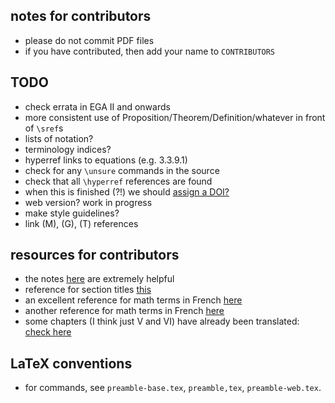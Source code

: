 ## notes for contributors
- please do not commit PDF files
- if you have contributed, then add your name to `CONTRIBUTORS`

## TODO
- check errata in EGA II and onwards
- more consistent use of Proposition/Theorem/Definition/whatever in front of `\sref`s
- lists of notation?
- terminology indices?
- hyperref links to equations (e.g. 3.3.9.1)
- check for any `\unsure` commands in the source
- check that all `\hyperref` references are found
- when this is finished (?!) we should [assign a DOI?](https://guides.github.com/activities/citable-code/)
- web version? work in progress
- make style guidelines?
- link (M), (G), (T) references

## resources for contributors

- the notes [here](https://math.berkeley.edu/~mhaiman/math256-fall18-spring19/) are extremely helpful
- reference for section titles [this](https://stacky.net/wiki/index.php?title=EGA_contents)
- an excellent reference for math terms in French [here](http://www-users.math.umn.edu/~kwlan/documents/french-glossary.pdf)
- another reference for math terms in French [here](https://ensiwiki.ensimag.fr/index.php?title=Lexique_scientifique_fran%C3%A7ais-anglais)
- some chapters (I think just V and VI) have already been translated: [check here](https://webusers.imj-prg.fr/~leila.schneps/grothendieckcircle/pubtexts.php)

## LaTeX conventions
- for commands, see `preamble-base.tex`, `preamble,tex`, `preamble-web.tex`.

